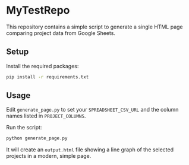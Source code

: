 # MyTestRepo

This repository contains a simple script to generate a single HTML page comparing project data from Google Sheets.

## Setup

Install the required packages:

```bash
pip install -r requirements.txt
```

## Usage

Edit `generate_page.py` to set your `SPREADSHEET_CSV_URL` and the column names listed in `PROJECT_COLUMNS`.

Run the script:

```bash
python generate_page.py
```

It will create an `output.html` file showing a line graph of the selected projects in a modern, simple page.
